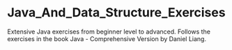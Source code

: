 # Java_And_Data_Structure_Exercises
Extensive Java exercises from beginner level to advanced. Follows the exercises in the book Java - Comprehensive Version by Daniel Liang.
